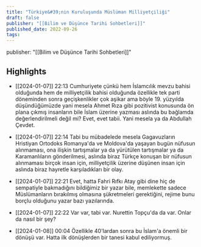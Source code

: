 ```yaml
---
title: "Türkiye&#39;nin Kuruluşunda Müslüman Milliyetçiliği"
draft: false
publisher: "[[Bilim ve Düşünce Tarihi Sohbetleri]]"
published_date: 2022-09-26
tags:
---
```

publisher: "[[Bilim ve Düşünce Tarihi Sohbetleri]]"


## Highlights
* [[2024-01-07]] 22:13  Cumhuriyete çünkü hem İslamcılık mevzu bahisi olduğunda hem de milliyetçilik bahisi olduğunda özellikle tek parti döneminden sonra geçişkenlikler çok aşikar ama böyle 19. yüzyılda düşündüğümüzde yani mesela Ahmet Rıza gibi pozitivist konusunda ön plana çıkmış insanların bile İslam üzerine yazması aslında bu bağlamda değerlendirilmeli değil mi? Evet, evet tabii. Yani mesela ya da Abdullah Çevdet.

* [[2024-01-07]] 22:14  Tabi bu mübadelede mesela Gagavuzların Hristiyan Ortodoks Romanya'da ve Moldova'da yaşayan bugün nüfusun alınmaması, ona ilişkin tartışmalar ya da yürütülen tartışmalar ya da Karamanlıların gönderilmesi, aslında biraz Türkçe konuşan bir nüfusun alınmaması birçok insan için, milliyetçilik üzerine düşünen insan için aslında biraz hayretle karşıladıkları bir olay.

* [[2024-01-07]] 22:21  Evet, hatta Fahri Rıfkı Atay gibi dine hiç de sempatiyle bakmadığını bildiğimiz bir yazar bile, memlekette sadece Müslümanların bırakılmış olmasına şükretmeleri gerektiğini, rejime bunu borçlu olduğunu yazar bazı yazılarında.

* [[2024-01-07]] 22:22  Var var, tabi var. Nurettin Topçu'da da var. Onlar da nasıl bir şey?

* [[2024-01-08]] 00:04  Özellikle 40'lardan sonra bu İslam'a önemli bir dönüşü var. Hatta ilk dönüşlerden bir tanesi kabul ediliyormuş.

